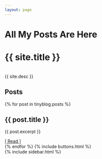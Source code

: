 ```yaml
---
layout: page
---
```


# All My Posts Are Here

<main class="container">
  <div class="row">
    <div class="col-2">
      <h1>{{ site.title }}</h1>
      <p class="lead">
          <br/>{{ site.desc }}
      </p>
      <article>
        <h1>Posts</h1>
      </article>
      {% for post in tinyblog.posts %}
      <article>
        <h1>{{ post.title }}</h1>
        <p>{{ post.excerpt }}</p>
        <a href="{{ site.baseurl }}/{{ post.url }}">[ Read ]</a>
      </article>
      {% endfor %}
      {% include buttons.html %}
    </div>
    {% include sidebar.html %}
  </div>
</main>

